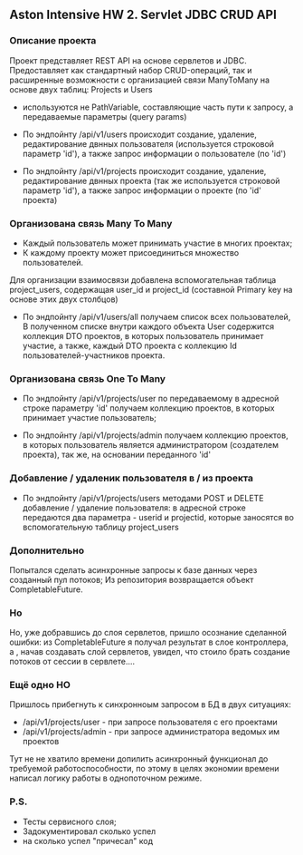 ## Aston Intensive HW 2. Servlet JDBC CRUD API

### Описание проекта

Проект представляет REST API на основе сервлетов и JDBC.
Предоставляет как стандартный набор CRUD-операций, 
так и расширенные возможности 
с организацией связи ManyToMany
на основе двух таблиц: Projects и Users

- используются не PathVariable, составляющие часть пути к запросу, а передаваемые параметры (query params)


- По эндпойнту /api/v1/users происходит создание, удаление, редактирование двнных пользователя
(используется строковой параметр 'id'), а также запрос информации о пользователе (по 'id')


- По эндпойнту /api/v1/projects происходит создание, удаление, редактирование двнных проекта
  (так же используется строковой параметр 'id'), а также запрос информации о проекте (по 'id' проекта)

### Организована связь Many To Many

- Каждый пользователь может принимать участие в многих проектах; 
- К каждому проекту может присоединиться множество пользователей.

Для организации взаимосвязи добавлена вспомогательная таблица project_users,
содержащая user_id и project_id (составной Primary key на основе этих двух столбцов)

- По эндпойнту /api/v1/users/all получаем список всех пользователей, В полученном списке внутри каждого объекта User 
содержится коллекция DTO проектов, в которых пользователь
принимает участие, а также, каждый DTO проекта с коллекцию Id пользователей-участников проекта.

### Организована связь One To Many

- По эндпойнту /api/v1/projects/user по передаваемому в адресной строке параметру 'id' 
получаем коллекцию проектов, в которых принимает участие пользователь;


- По эндпойнту /api/v1/projects/admin получаем коллекцию проектов, в которых пользователь является администратором (создателем проекта),
так же, на основании переданного 'id'

### Добавление / удаленик пользователя в / из проекта

- По эндпойнту /api/v1/projects/users методами POST и DELETE добавление / удаление пользователя:
в адресной строке передаются два параметра - userid и projectid, которые заносятся во вспомогательную таблицу project_users

### Дополнительно 

Попытался сделать асинхронные запросы к базе данных через созданный пул потоков;
Из репозитория возвращается объект CompletableFuture.

### Но

Но, уже добравшись до слоя сервлетов, пришло осознание сделанной ошибки:
из CompletableFuture я получал результат в слое контроллера, а , начав создавать слой сервлетов,
увидел, что стоило брать создание потоков от сессии в сервлете....

### Ещё одно НО

Пришлось прибегнуть к синхронноым запросом в БД в двух ситуациях:

- /api/v1/projects/user - при запросе пользователя с его проектами
- /api/v1/projects/admin - при запросе администратора ведомых им проектов

Тут не не хватило времени допилить асинхронный функционал до требуемой работоспособности,
по этому в целях экономии времени написал логику работы в однопоточном режиме.

### P.S.

- Тесты сервисного слоя;
- Задокументировал сколько успел
- на сколько успел "причесал" код
